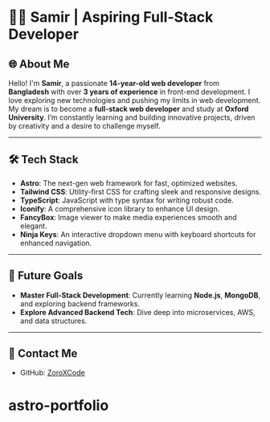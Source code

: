 # 🧑‍💻 Samir | Aspiring Full-Stack Developer

## 🌐 About Me

Hello! I'm **Samir**, a passionate **14-year-old web developer** from **Bangladesh** with over **3 years of experience** in front-end development. I love exploring new technologies and pushing my limits in web development. My dream is to become a **full-stack web developer** and study at **Oxford University**. I’m constantly learning and building innovative projects, driven by creativity and a desire to challenge myself.

---

## 🛠️ Tech Stack

- **Astro**: The next-gen web framework for fast, optimized websites.
- **Tailwind CSS**: Utility-first CSS for crafting sleek and responsive designs.
- **TypeScript**: JavaScript with type syntax for writing robust code.
- **Iconify**: A comprehensive icon library to enhance UI design.
- **FancyBox**: Image viewer to make media experiences smooth and elegant.
- **Ninja Keys**: An interactive dropdown menu with keyboard shortcuts for enhanced navigation.

---

## 🎯 Future Goals

- **Master Full-Stack Development**: Currently learning **Node.js**, **MongoDB**, and exploring backend frameworks.
- **Explore Advanced Backend Tech**: Dive deep into microservices, AWS, and data structures.

---

## 🌟 Contact Me

- GitHub: [ZoroXCode](https://github.com/ZoroXCode)
# astro-portfolio
